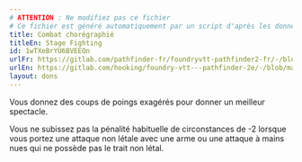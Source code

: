 ```yaml
---
# ATTENTION : Ne modifiez pas ce fichier
# Ce fichier est généré automatiquement par un script d'après les données du module Foundry VTT officiel et de sa traduction
title: Combat chorégraphié
titleEn: Stage Fighting
id: 1wTXeBrYU6BVEEOn
urlFr: https://gitlab.com/pathfinder-fr/foundryvtt-pathfinder2-fr/-/blob/master/data/feats/1wTXeBrYU6BVEEOn.htm
urlEn: https://gitlab.com/hooking/foundry-vtt---pathfinder-2e/-/blob/master/packs/data/feats.db/stage-fighting.json
layout: dons
---
```

Vous donnez des coups de poings exagérés pour donner un meilleur spectacle.

Vous ne subissez pas la pénalité habituelle de circonstances de -2 lorsque vous portez une attaque non létale avec une arme ou une attaque à mains nues qui ne possède pas le trait non létal.
